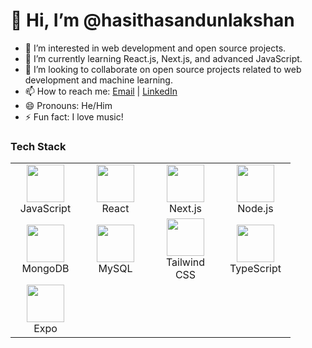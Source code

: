 # 👋 Hi, I’m @hasithasandunlakshan
- 👀 I’m interested in web development and open source projects.
- 🌱 I’m currently learning React.js, Next.js, and advanced JavaScript.
- 💞️ I’m looking to collaborate on open source projects related to web development and machine learning.
- 📫 How to reach me: [Email](mailto:hasiofficial2002@gmail.com) | [LinkedIn](www.linkedin.com/in/hasitha-sandun-69b0562a0)
- 😄 Pronouns: He/Him
- ⚡ Fun fact: I love music!

### Tech Stack

<p align="center">
  <table>
    <tr>
      <td align="center" width="96">
        <a href="https://www.javascript.com/">
          <img src="https://img.shields.io/badge/-JavaScript-FFFFFF?style=flat&logo=javascript&logoColor=F7DF1E" height="60"/>
        </a>
        <br>JavaScript
      </td>
      <td align="center" width="96">
        <a href="https://reactjs.org/">
          <img src="https://img.shields.io/badge/-React-FFFFFF?style=flat&logo=react&logoColor=61DAFB" height="60"/>
        </a>
        <br>React
      </td>
      <td align="center" width="96">
        <a href="https://nextjs.org/">
          <img src="https://img.shields.io/badge/-Next.js-FFFFFF?style=flat&logo=nextdotjs&logoColor=000000" height="60"/>
        </a>
        <br>Next.js
      </td>
      <td align="center" width="96">
        <a href="https://nodejs.org/">
          <img src="https://img.shields.io/badge/-Node.js-FFFFFF?style=flat&logo=nodedotjs&logoColor=339933" height="60"/>
        </a>
        <br>Node.js
      </td>
    </tr>
    <tr>
      <td align="center" width="96">
        <a href="https://www.mongodb.com/">
          <img src="https://img.shields.io/badge/-MongoDB-FFFFFF?style=flat&logo=mongodb&logoColor=47A248" height="60"/>
        </a>
        <br>MongoDB
      </td>
      <td align="center" width="96">
        <a href="https://www.mysql.com/">
          <img src="https://img.shields.io/badge/-MySQL-FFFFFF?style=flat&logo=mysql&logoColor=4479A1" height="60"/>
        </a>
        <br>MySQL
      </td>
      <td align="center" width="96">
        <a href="https://tailwindcss.com/">
          <img src="https://img.shields.io/badge/-Tailwind_CSS-FFFFFF?style=flat&logo=tailwind-css&logoColor=38B2AC" height="60"/>
        </a>
        <br>Tailwind CSS
      </td>
      <td align="center" width="96">
        <a href="https://www.typescriptlang.org/">
          <img src="https://img.shields.io/badge/-TypeScript-FFFFFF?style=flat&logo=typescript&logoColor=007ACC" height="60"/>
        </a>
        <br>TypeScript
      </td>
    </tr>
    <tr>
      <td align="center" width="96">
        <a href="https://expo.dev/">
          <img src="https://img.shields.io/badge/-Expo-FFFFFF?style=flat&logo=expo&logoColor=000020" height="60"/>
        </a>
        <br>Expo
      </td>
    </tr>
  </table>
</p>
